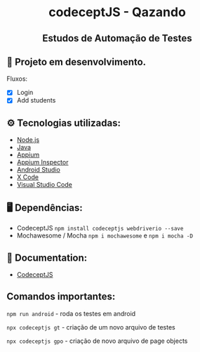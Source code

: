 <h1 align="center">codeceptJS - Qazando</h1>
<h2 align="center">Estudos de Automação de Testes</h2>

## 🔨 Projeto em desenvolvimento.
Fluxos:
- [x] Login
- [x] Add students
## ⚙️ Tecnologias utilizadas:
- [Node.js](https://nodejs.org/en/)
- [Java](https://www.oracle.com/br/java/technologies/downloads/)
- [Appium](http://appium.io/downloads.html)
- [Appium Inspector](https://github.com/appium/appium-inspector/releases)
- [Android Studio](https://developer.android.com/studio/index.html?hl=pt-br)
- [X Code](https://apps.apple.com/br/app/xcode/id497799835?mt=12)
- [Visual Studio Code](https://code.visualstudio.com/download)

## 🖥️ Dependências:
* CodeceptJS `npm install codeceptjs webdriverio --save`
* Mochawesome / Mocha `npm i mochawesome` e `npm i mocha -D`

## 📖 Documentation:
- [CodeceptJS](https://codecept.io/mobile/#setting-up)

## Comandos importantes:

`npm run android` - roda os testes em android

`npx codeceptjs gt` - criação de um novo arquivo de testes

`npx codeceptjs gpo` - criação de novo arquivo de page objects



